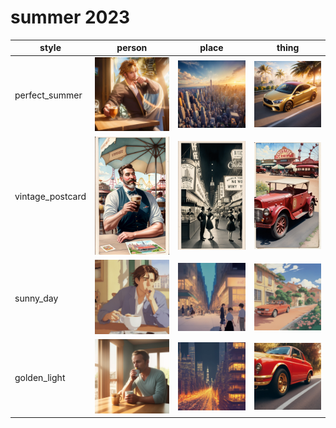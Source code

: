 # summer 2023

| style | person | place | thing |
| --- | --- | --- | --- |
| perfect_summer | ![](/images/perfect_summer_person.webp?raw=true) | ![](/images/perfect_summer_place.webp?raw=true) | ![](/images/perfect_summer_thing.webp?raw=true) |
| vintage_postcard | ![](/images/vintage_postcard_person.webp?raw=true) | ![](/images/vintage_postcard_place.webp?raw=true) | ![](/images/vintage_postcard_thing.webp?raw=true) |
| sunny_day | ![](/images/sunny_day_person.webp?raw=true) | ![](/images/sunny_day_place.webp?raw=true) | ![](/images/sunny_day_thing.webp?raw=true) |
| golden_light | ![](/images/golden_light_person.webp?raw=true) | ![](/images/golden_light_place.webp?raw=true) | ![](/images/golden_light_thing.webp?raw=true) |